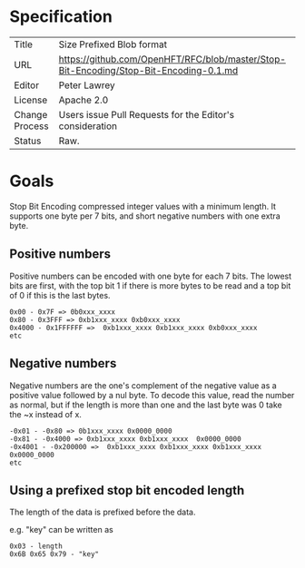 # Specification

|         |                                                                                         |
|:------- | --------------------------------------------------------------------------------------- |
| Title   | Size Prefixed Blob format                                                               |
| URL  | https://github.com/OpenHFT/RFC/blob/master/Stop-Bit-Encoding/Stop-Bit-Encoding-0.1.md |
| Editor  | Peter Lawrey                                                                            |
| License | Apache 2.0                                                                              |
| Change Process | Users issue Pull Requests for the Editor's consideration                         |
| Status  | Raw.                                                                                    |

# Goals
Stop Bit Encoding compressed integer values with a minimum length.  It supports one byte per 7 bits, and short negative numbers with one extra byte.

## Positive numbers
Positive numbers can be encoded with one byte for each 7 bits.  The lowest bits are first, with the top bit 1 if there is more bytes to be read and a top bit of 0 if this is the last bytes.

```
0x00 - 0x7F => 0b0xxx_xxxx
0x80 - 0x3FFF => 0xb1xxx_xxxx 0xb0xxx_xxxx
0x4000 - 0x1FFFFFF =>  0xb1xxx_xxxx 0xb1xxx_xxxx 0xb0xxx_xxxx
etc
```

## Negative numbers
Negative numbers are the one's complement of the negative value as a positive value followed by a nul byte.  To decode this value, read the number as normal, but if the length is more than one and the last byte was 0 take the ~x instead of x.

```
-0x01 - -0x80 => 0b1xxx_xxxx 0x0000_0000
-0x81 - -0x4000 => 0xb1xxx_xxxx 0xb1xxx_xxxx  0x0000_0000
-0x4001 - -0x200000 =>  0xb1xxx_xxxx 0xb1xxx_xxxx 0xb1xxx_xxxx  0x0000_0000
etc
```

## Using a prefixed stop bit encoded length
The length of the data is prefixed before the data.

e.g. "key" can be written as
```
0x03 - length
0x6B 0x65 0x79 - "key"
```

